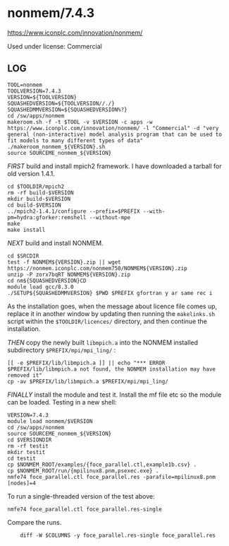 nonmem/7.4.3
============

<https://www.iconplc.com/innovation/nonmem/>

Used under license:
Commercial


LOG
--

    TOOL=nonmem
    TOOLVERSION=7.4.3
    VERSION=${TOOLVERSION}
    SQUASHEDVERSION=${TOOLVERSION//./}
    SQUASHEDMMVERSION=${SQUASHEDVERSION%?}
    cd /sw/apps/nonmem
    makeroom.sh -f -t $TOOL -v $VERSION -c apps -w https://www.iconplc.com/innovation/nonmem/ -l "Commercial" -d "very general (non-interactive) model analysis program that can be used to fit models to many different types of data"
    ./makeroom_nonmem_${VERSION}.sh
    source SOURCEME_nonmem_${VERSION}

*FIRST* build and install mpich2 framework.  I have downloaded a tarball for
old version 1.4.1.

    cd $TOOLDIR/mpich2
    rm -rf build-$VERSION
    mkdir build-$VERSION
    cd build-$VERSION
    ../mpich2-1.4.1/configure --prefix=$PREFIX --with-pm=hydra:gforker:remshell --without-mpe
    make
    make install

*NEXT* build and install NONMEM.

    cd $SRCDIR
    test -f NONMEM${VERSION}.zip || wget https://nonmem.iconplc.com/nonmem750/NONMEM${VERSION}.zip
    unzip -P zorx7bqRT NONMEM${VERSION}.zip
    cd nm${SQUASHEDVERSION}CD
    module load gcc/8.3.0
    ./SETUP${SQUASHEDMMVERSION} $PWD $PREFIX gfortran y ar same rec i

As the installation goes, when the message about licence file comes up, replace
it in another window by updating then running the `makelinks.sh` script within
the `$TOOLDIR/licences/` directory, and then continue the installation.

*THEN* copy the newly built `libmpich.a` into the NONMEM installed subdirectory `$PREFIX/mpi/mpi_ling/` :

    [[ -e $PREFIX/lib/libmpich.a ]] || echo "*** ERROR $PREFIX/lib/libmpich.a not found, the NONMEM installation may have removed it"
    cp -av $PREFIX/lib/libmpich.a $PREFIX/mpi/mpi_ling/


*FINALLY* install the module and test it.  Install the mf file etc so the
module can be loaded.  Testing in a new shell:

    VERSION=7.4.3
    module load nonmem/$VERSION
    cd /sw/apps/nonmem
    source SOURCEME_nonmem_${VERSION}
    cd $VERSIONDIR
    rm -rf testit
    mkdir testit
    cd testit
    cp $NONMEM_ROOT/examples/{foce_parallel.ctl,example1b.csv} .
    cp $NONMEM_ROOT/run/{mpilinux8.pnm,psexec.exe} .
    nmfe74 foce_parallel.ctl foce_parallel.res -parafile=mpilinux8.pnm [nodes]=4

To run a single-threaded version of the test above:

    nmfe74 foce_parallel.ctl foce_parallel.res-single

Compare the runs.

        diff -W $COLUMNS -y foce_parallel.res-single foce_parallel.res

